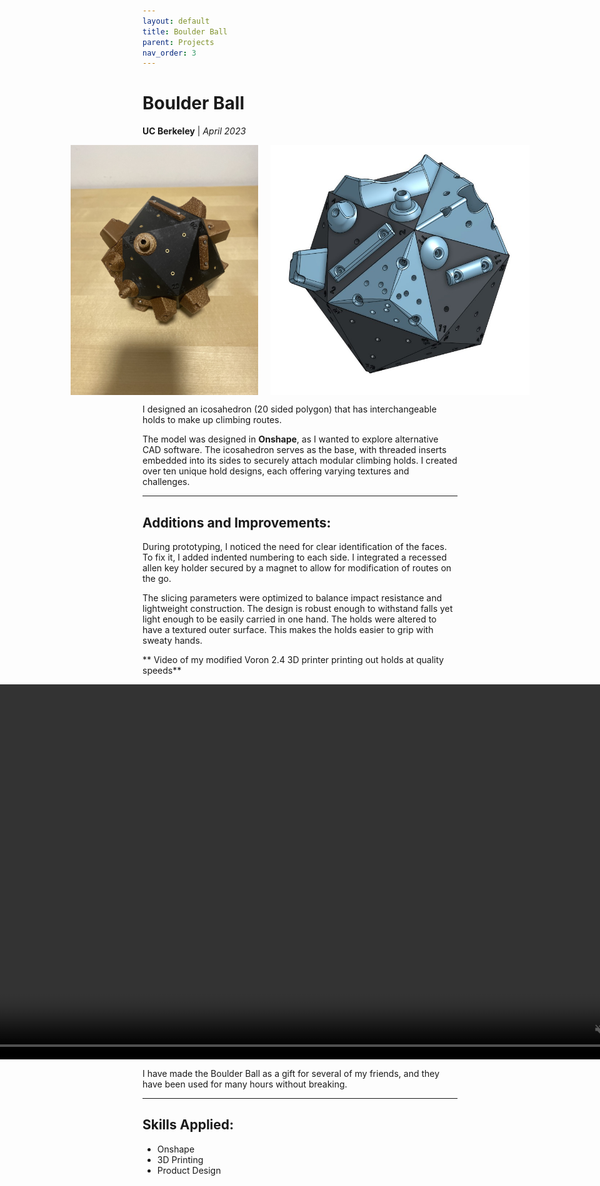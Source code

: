 ```yaml
---
layout: default
title: Boulder Ball
parent: Projects
nav_order: 3
---
```


# Boulder Ball
**UC Berkeley** | *April 2023*

<div style="display: flex; justify-content: center; gap: 20px;">
  <img src="assets/boulder_ball.jpg" alt="Image of physical Boulder Ball prototype" style="height: 400px; width: auto;">
  <img src="assets/boulder_ball_cad.jpg" alt="CAD model of the Boulder Ball" style="height: 400px; width: auto;">
</div>

I designed an icosahedron (20 sided polygon) that has interchangeable holds to make up climbing routes.

The model was designed in **Onshape**, as I wanted to explore alternative CAD software. The icosahedron serves as the base, with threaded inserts embedded into its sides to securely attach modular climbing holds. I created over ten unique hold designs, each offering varying textures and challenges.

---

## Additions and Improvements:
During prototyping, I noticed the need for clear identification of the faces. To fix it, I added indented numbering to each side. I integrated a recessed allen key holder secured by a magnet to allow for modification of routes on the go.

The slicing parameters were optimized to balance impact resistance and lightweight construction. The design is robust enough to withstand falls yet light enough to be easily carried in one hand. The holds were altered to have a textured outer surface. This makes the holds easier to grip with sweaty hands.

** Video of my modified Voron 2.4 3D printer printing out holds at quality speeds**
<div style="display: flex; justify-content: center;">
  <video style="height: 600px; width: auto;" controls autoplay loop muted>
    <source src="assets/printing_boulder_ball.mp4" type="video/mp4">
    Your browser does not support the video tag.
  </video>
</div>


I have made the Boulder Ball as a gift for several of my friends, and they have been used for many hours without breaking.

---

## Skills Applied:
- Onshape
- 3D Printing
- Product Design
